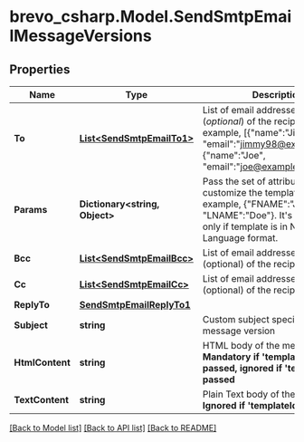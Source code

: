 # brevo_csharp.Model.SendSmtpEmailMessageVersions
## Properties

Name | Type | Description | Notes
------------ | ------------- | ------------- | -------------
**To** | [**List&lt;SendSmtpEmailTo1&gt;**](SendSmtpEmailTo1.md) | List of email addresses and names (_optional_) of the recipients. For example, [{&quot;name&quot;:&quot;Jimmy&quot;, &quot;email&quot;:&quot;jimmy98@example.com&quot;}, {&quot;name&quot;:&quot;Joe&quot;, &quot;email&quot;:&quot;joe@example.com&quot;}] | 
**Params** | **Dictionary&lt;string, Object&gt;** | Pass the set of attributes to customize the template. For example, {&quot;FNAME&quot;:&quot;Joe&quot;, &quot;LNAME&quot;:&quot;Doe&quot;}. It&#39;s considered only if template is in New Template Language format. | [optional] 
**Bcc** | [**List&lt;SendSmtpEmailBcc&gt;**](SendSmtpEmailBcc.md) | List of email addresses and names (optional) of the recipients in bcc | [optional] 
**Cc** | [**List&lt;SendSmtpEmailCc&gt;**](SendSmtpEmailCc.md) | List of email addresses and names (optional) of the recipients in cc | [optional] 
**ReplyTo** | [**SendSmtpEmailReplyTo1**](SendSmtpEmailReplyTo1.md) |  | [optional] 
**Subject** | **string** | Custom subject specific to message version  | [optional] 
**HtmlContent** | **string** | HTML body of the message. **Mandatory if &#39;templateId&#39; is not passed, ignored if &#39;templateId&#39; is passed**  | [optional] 
**TextContent** | **string** | Plain Text body of the message. **Ignored if &#39;templateId&#39; is passed**  | [optional] 

[[Back to Model list]](../README.md#documentation-for-models) [[Back to API list]](../README.md#documentation-for-api-endpoints) [[Back to README]](../README.md)

